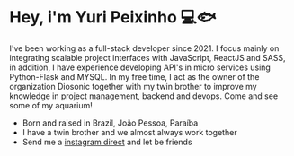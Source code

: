 
# Hey, i'm Yuri Peixinho 💻🐟

I've been working as a full-stack developer since 2021. I focus mainly on integrating scalable project interfaces with JavaScript, ReactJS and SASS, in addition, I have experience developing API's in micro services using Python-Flask and MYSQL. In my free time, I act as the owner of the organization Diosonic together with my twin brother to improve my knowledge in project management, backend and devops. Come and see some of my aquarium!

- Born and raised in Brazil, João Pessoa, Paraíba
- I have a twin brother and we almost always work together
- Send me a [instagram direct](https://www.instagram.com/yuripeixinhoo/) and let be friends



